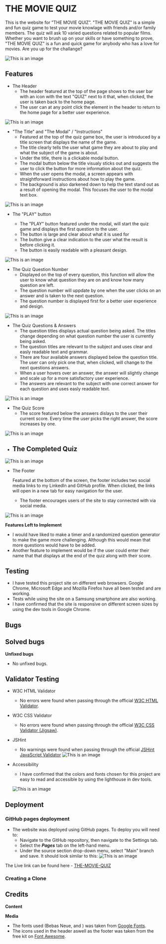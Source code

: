 # THE MOVIE QUIZ

This is the website for ”THE MOVIE QUIZ”.
"THE MOVIE QUIZ" is a simple and fun quiz game to test your movie knowlage with friends and/or family members. The quiz will ask 10 varied questions related to popular films.
Whether you want to brush up on your skills or have something to prove, "THE MOVIE QUIZ" is a fun and quick game for anybody who has a love for movies. Are you up for the challange?

![This is an image](assets/images/readme_images/amiresponsive_image.png)

## Features

- The Header
    - The header featured at the top of the page shows to the user bar with an icon with the text "QUIZ" next to it that, when clicked, the user is taken back to the home page.
    - The user can at any point click the element in the header to return to the home page for a better user experience.

![This is an image]()

- "The Title" and "The Modal" / "Instructions"
    - Featured at the top of the quiz game box, the user is introduced by a title screen that displays the name of the game.
    - The title clearly tells the user what game they are about to play and what the subject of the game is about. 
    - Under the title, there is a clickable modal button.
    - The modal button below the title visualy sticks out and suggests the user to click the button for more information about the quiz.
    - When the user opens the modal, a screen appears with straightforward instructions about how to play the game.
    - The background is also darkened down to help the text stand out as a result of opening the modal. This focuses the user to the modal text box.

![This is an image](assets/images/readme_images/)

- The "PLAY" button

    - The "PLAY" button featured under the modal, will start the quiz game and displays the first question to the user.
    - The button is large and clear about what it is used for
    - The button give a clear indication to the user what the result is before clicking it.
    - The button is easily readable with a pleasant design.

![This is an image](assets/images/readme_images/)

- The Quiz Question Number
    - Displayed on the top of every question, this function will allow the user to know what question they are on and know how many question are left.
    - The question number will uppdate by one when the user clicks on an answer and is taken to the next question.
    - The question number is displayed first for a better user experience and design.

![This is an image](assets/images/readme_images/)

- The Quiz Questions & Answers
    - The question titles displays actual question being asked. The titles change depending on what question number the user is currently being asked. 
    - The question titles are relevant to the subject and uses clear and easly readable text and grammar.
    - There are four available answers displayed below the question title. The user can only pick one that, when clicked, will change to the next questions answers.
    - When a user hovers over an answer, the answer will slightly change and scale up for a more satisfactory user experience.
    - The answers are relevant to the subject with one correct answer for each question and uses easly readable text.

![This is an image](assets/images/readme_images/)

- The Quiz Score
    - The score featured below the answers dislays to the user their current score. Every time the user picks the right answer, the score increases by one.

![This is an image]()

- The Completed Quiz
    - 

![This is an image]()

- The Footer

    Featured at the bottom of the screen, the footer includes two social media links to my LinkedIn and GitHub profile. When clicked, the links will open in a new tab for easy navigation for the user.
    - The footer encourages users of the site to stay connected with via social media.

![This is an image](assets/images/readme_images/)

**Features Left to Implement**
- I would have liked to make a timer and a randomized question generator to make the game more challenging. Although this would mean that more questions would have to be added.
- Another feature to implement would be if the user could enter their name that that displays at the end of the quiz along with their score.

## Testing

- I have tested this project site on different web browsers. Google Chrome, Microsoft Edge and Mozilla Firefox have all been tested and are working.
- Tests while using the site on a Samsung smartphone are also working.
- I have confirmed that the site is responsive on different screen sizes by using the dev tools in Google Chrome.

## Bugs
**Solved bugs**
- 

**Unfixed bugs**

- No unfixed bugs.

## Validator Testing

- W3C HTML Validator
    - No errors were found when passing through the official [W3C HTML Validator](https://validator.w3.org/nu/?doc=https%3A%2F%2Fcarl-tallman-95.github.io%2FThe-Movie-Quiz%2F).

- W3C CSS Validator
    - No errors were found when passing through the official [W3C CSS Validator (Jigsaw)](https://jigsaw.w3.org/css-validator/validator?uri=https%3A%2F%2Fcarl-tallman-95.github.io%2FThe-Movie-Quiz%2F&profile=css3svg&usermedium=all&warning=1&vextwarning=&lang=sv).

- JSHint
    - No warnings were found when passing through the official [JSHint JavaScript Validator](https://jshint.com/)
    ![This is an image](assets/images/readme_images/jshint_image.png)

- Accessibility
    - I have confirmed that the colors and fonts chosen for this project are easy to read and accessible by using the lighthouse in dev tools.

    ![This is an image](assets/images/readme_images/lighthouse_image.png)

## Deployment

### GitHub pages deployment
- The website was deployed using GitHub pages. To deploy you will need to:
    - Navigate to the GitHub repository, then navigate to the Settings tab.
    - Select the ***Pages***  tab on the left-hand menu.
    - Under the source section drop-down menu, select "Main" branch and save. It should look similar to this:
    ![This is an image](assets/images/readme_images/github_deployment_image.png)

The Live link can be found here - [THE-MOVIE-QUIZ](https://carl-tallman-95.github.io/The-Movie-Quiz/)

 ### Creating a Clone


 ## Credits
**Content**


**Media**
- The fonts used (Bebas Neue,  and ) was taken from [Google Fonts](https://fonts.google.com/).
- The icons used in the header aswell as the footer was taken from the free kit on [Font Awesome](https://fontawesome.com/).